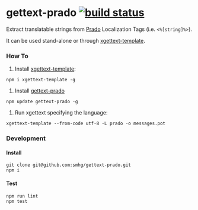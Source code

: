 # gettext-prado [![build status](https://secure.travis-ci.org/smhg/gettext-prado.png)](http://travis-ci.org/smhg/gettext-prado)

Extract translatable strings from [Prado](http://www.pradoframework.net) Localization Tags (i.e. `<%[string]%>`).

It can be used stand-alone or through [xgettext-template](https://github.com/gmarty/xgettext).

### How To
1. Install [xgettext-template](https://github.com/gmarty/xgettext):
```
npm i xgettext-template -g
```

1. Install [gettext-prado](https://github.com/epfl-idevelop/gettext-prado)
```
npm update gettext-prado -g
```

1. Run xgettext specifying the language:
```
xgettext-template --from-code utf-8 -L prado -o messages.pot
```

### Development

#### Install
```shell
git clone git@github.com:smhg/gettext-prado.git
npm i
```

#### Test
```shell
npm run lint
npm test
```
